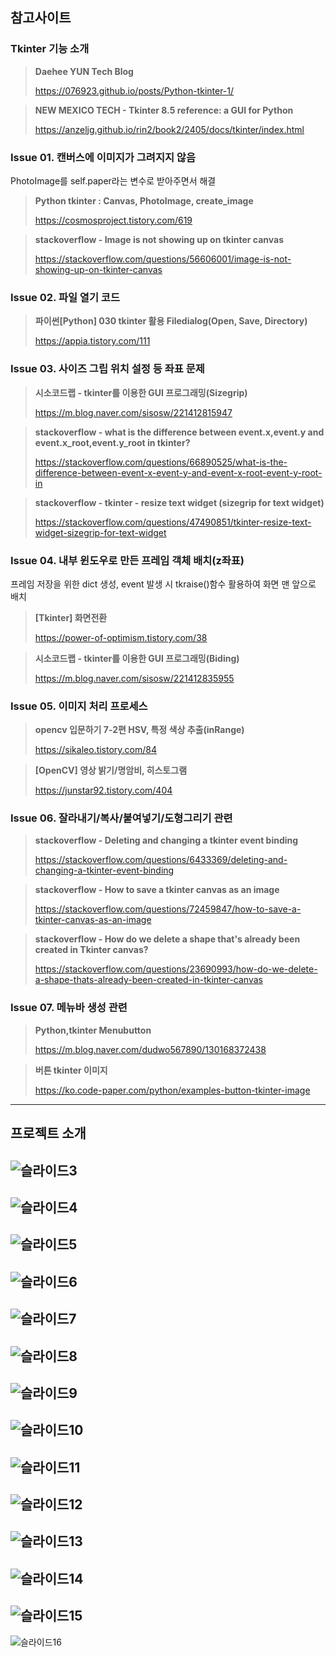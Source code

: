 ## 참고사이트

### __Tkinter 기능 소개__

>__Daehee YUN Tech Blog__
>
> https://076923.github.io/posts/Python-tkinter-1/

>__NEW MEXICO TECH - Tkinter 8.5 reference: a GUI for Python__
>
> https://anzeljg.github.io/rin2/book2/2405/docs/tkinter/index.html


### __Issue 01. 캔버스에 이미지가 그려지지 않음__
PhotoImage를 self.paper라는 변수로 받아주면서 해결

> __Python tkinter : Canvas, PhotoImage, create_image__
> 
> https://cosmosproject.tistory.com/619

>__stackoverflow - Image is not showing up on tkinter canvas__
>
> https://stackoverflow.com/questions/56606001/image-is-not-showing-up-on-tkinter-canvas


### __Issue 02. 파일 열기 코드__

>__파이썬[Python] 030 tkinter 활용 Filedialog(Open, Save, Directory)__
>
> https://appia.tistory.com/111


### __Issue 03. 사이즈 그립 위치 설정 등 좌표 문제__

> __시소코드랩 - tkinter를 이용한 GUI 프로그래밍(Sizegrip)__
>
> https://m.blog.naver.com/sisosw/221412815947 

>__stackoverflow - what is the difference between event.x,event.y and event.x_root,event.y_root in tkinter?__
>
> https://stackoverflow.com/questions/66890525/what-is-the-difference-between-event-x-event-y-and-event-x-root-event-y-root-in

>__stackoverflow - tkinter - resize text widget (sizegrip for text widget)__
>
> https://stackoverflow.com/questions/47490851/tkinter-resize-text-widget-sizegrip-for-text-widget


### __Issue 04. 내부 윈도우로 만든 프레임 객체 배치(z좌표)__
프레임 저장을 위한 dict 생성, event 발생 시 tkraise()함수 활용하여 화면 맨 앞으로 배치

> __[Tkinter] 화면전환__
>
> https://power-of-optimism.tistory.com/38

> __시소코드랩 - tkinter를 이용한 GUI 프로그래밍(Biding)__
>
> https://m.blog.naver.com/sisosw/221412835955


### __Issue 05. 이미지 처리 프로세스__

> __opencv 입문하기 7-2편 HSV, 특정 색상 추출(inRange)__
>
> https://sikaleo.tistory.com/84

> __[OpenCV] 영상 밝기/명암비, 히스토그램__
>
> https://junstar92.tistory.com/404


### __Issue 06. 잘라내기/복사/붙여넣기/도형그리기 관련__

> __stackoverflow - Deleting and changing a tkinter event binding__
>
> https://stackoverflow.com/questions/6433369/deleting-and-changing-a-tkinter-event-binding

> __stackoverflow - How to save a tkinter canvas as an image__
> 
> https://stackoverflow.com/questions/72459847/how-to-save-a-tkinter-canvas-as-an-image

> __stackoverflow - How do we delete a shape that's already been created in Tkinter canvas?__
> 
> https://stackoverflow.com/questions/23690993/how-do-we-delete-a-shape-thats-already-been-created-in-tkinter-canvas


### __Issue 07. 메뉴바 생성 관련__

> __Python,tkinter Menubutton__
> 
> https://m.blog.naver.com/dudwo567890/130168372438

> __버튼 tkinter 이미지__
> 
> https://ko.code-paper.com/python/examples-button-tkinter-image



---

## 프로젝트 소개
![슬라이드3](https://user-images.githubusercontent.com/101074063/195504945-12e844e4-d781-4ebb-a251-7a203d4b639d.PNG)
---
![슬라이드4](https://user-images.githubusercontent.com/101074063/195031033-ab9c15f1-bf11-49b9-be89-18bed8a3f6d5.PNG)
---
![슬라이드5](https://user-images.githubusercontent.com/101074063/195031037-71a2e2c0-d44e-4670-8a91-72fc44298ba2.PNG)
---
![슬라이드6](https://user-images.githubusercontent.com/101074063/195031040-af417eda-3706-4528-bbaf-2007f9ae3a22.PNG)
---
![슬라이드7](https://user-images.githubusercontent.com/101074063/195031053-86c827c1-11b7-40b8-bd66-dcdbcd26ac70.PNG)
---
![슬라이드8](https://user-images.githubusercontent.com/101074063/195031058-6479fc4d-3a06-443b-8e24-8cf689020ebc.PNG)
---
![슬라이드9](https://user-images.githubusercontent.com/101074063/195031062-49378902-100a-47b2-b0c9-310510d0cffc.PNG)
---
![슬라이드10](https://user-images.githubusercontent.com/101074063/195031066-6d5942fb-9d5d-4454-b647-72d23f998648.PNG)
---
![슬라이드11](https://user-images.githubusercontent.com/101074063/195031071-83d85000-5fde-42b9-bb94-031507d5802f.PNG)
---
![슬라이드12](https://user-images.githubusercontent.com/101074063/195031074-146ed821-cbb1-46f7-8181-748d53125dba.PNG)
---
![슬라이드13](https://user-images.githubusercontent.com/101074063/195031076-df5a4214-66a7-44d3-b76f-bc46294eb617.PNG)
---
![슬라이드14](https://user-images.githubusercontent.com/101074063/195031080-74662774-6bd1-4fac-a522-7cffc64f8568.PNG)
---
![슬라이드15](https://user-images.githubusercontent.com/101074063/195031082-e9e5057f-4386-46cc-a3d8-69515bc264a8.PNG)
---
![슬라이드16](https://user-images.githubusercontent.com/101074063/195031084-f1c56bc3-de5b-4d24-aa44-1a3fc6e6c235.PNG)
